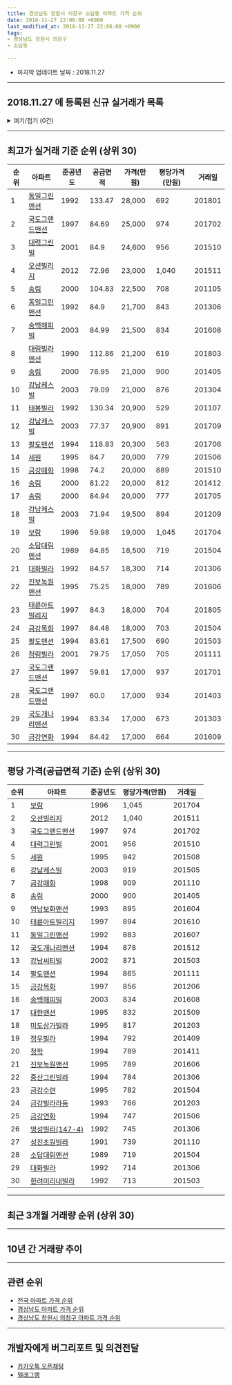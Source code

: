 ```yaml
---
title: 경상남도 창원시 의창구 소답동 아파트 가격 순위
date: 2018-11-27 22:06:08 +0900
last_modified_at: 2018-11-27 22:06:08 +0900
tags:
- 경상남도 창원시 의창구
- 소답동

---
```


* 마지막 업데이트 날짜 : 2018.11.27

---

## 2018.11.27 에 등록된 신규 실거래가 목록

<details>
<summary>펴기/접기 (0건)</summary>
<div markdown="1">

|아파트|준공년도|공급면적|가격(만원)|평당가격(만원)|거래일|
|---|---|---|---|---|---|
|없음||||||


</div>
</details>

---

## 최고가 실거래 기준 순위 (상위 30)


|순위|아파트|준공년도|공급면적|가격(만원)|평당가격(만원)|거래일|
|---|---|---|---|---|---|---|
|1|[동일그린맨션](https://search.naver.com/search.naver?query=%EA%B2%BD%EC%83%81%EB%82%A8%EB%8F%84+%EC%B0%BD%EC%9B%90%EC%8B%9C+%EC%9D%98%EC%B0%BD%EA%B5%AC+%EC%86%8C%EB%8B%B5%EB%8F%99+%EB%8F%99%EC%9D%BC%EA%B7%B8%EB%A6%B0%EB%A7%A8%EC%85%98)|1992|133.47|28,000|692|201801|
|2|[국도그랜드맨션](https://search.naver.com/search.naver?query=%EA%B2%BD%EC%83%81%EB%82%A8%EB%8F%84+%EC%B0%BD%EC%9B%90%EC%8B%9C+%EC%9D%98%EC%B0%BD%EA%B5%AC+%EC%86%8C%EB%8B%B5%EB%8F%99+%EA%B5%AD%EB%8F%84%EA%B7%B8%EB%9E%9C%EB%93%9C%EB%A7%A8%EC%85%98)|1997|84.69|25,000|974|201702|
|3|[대력그린빌](https://search.naver.com/search.naver?query=%EA%B2%BD%EC%83%81%EB%82%A8%EB%8F%84+%EC%B0%BD%EC%9B%90%EC%8B%9C+%EC%9D%98%EC%B0%BD%EA%B5%AC+%EC%86%8C%EB%8B%B5%EB%8F%99+%EB%8C%80%EB%A0%A5%EA%B7%B8%EB%A6%B0%EB%B9%8C)|2001|84.9|24,600|956|201510|
|4|[오션빌리지](https://search.naver.com/search.naver?query=%EA%B2%BD%EC%83%81%EB%82%A8%EB%8F%84+%EC%B0%BD%EC%9B%90%EC%8B%9C+%EC%9D%98%EC%B0%BD%EA%B5%AC+%EC%86%8C%EB%8B%B5%EB%8F%99+%EC%98%A4%EC%85%98%EB%B9%8C%EB%A6%AC%EC%A7%80)|2012|72.96|23,000|1,040|201511|
|5|[송림](https://search.naver.com/search.naver?query=%EA%B2%BD%EC%83%81%EB%82%A8%EB%8F%84+%EC%B0%BD%EC%9B%90%EC%8B%9C+%EC%9D%98%EC%B0%BD%EA%B5%AC+%EC%86%8C%EB%8B%B5%EB%8F%99+%EC%86%A1%EB%A6%BC)|2000|104.83|22,500|708|201105|
|6|[동일그린맨션](https://search.naver.com/search.naver?query=%EA%B2%BD%EC%83%81%EB%82%A8%EB%8F%84+%EC%B0%BD%EC%9B%90%EC%8B%9C+%EC%9D%98%EC%B0%BD%EA%B5%AC+%EC%86%8C%EB%8B%B5%EB%8F%99+%EB%8F%99%EC%9D%BC%EA%B7%B8%EB%A6%B0%EB%A7%A8%EC%85%98)|1992|84.9|21,700|843|201306|
|7|[송백해피빌](https://search.naver.com/search.naver?query=%EA%B2%BD%EC%83%81%EB%82%A8%EB%8F%84+%EC%B0%BD%EC%9B%90%EC%8B%9C+%EC%9D%98%EC%B0%BD%EA%B5%AC+%EC%86%8C%EB%8B%B5%EB%8F%99+%EC%86%A1%EB%B0%B1%ED%95%B4%ED%94%BC%EB%B9%8C)|2003|84.99|21,500|834|201608|
|8|[대림빌라맨션](https://search.naver.com/search.naver?query=%EA%B2%BD%EC%83%81%EB%82%A8%EB%8F%84+%EC%B0%BD%EC%9B%90%EC%8B%9C+%EC%9D%98%EC%B0%BD%EA%B5%AC+%EC%86%8C%EB%8B%B5%EB%8F%99+%EB%8C%80%EB%A6%BC%EB%B9%8C%EB%9D%BC%EB%A7%A8%EC%85%98)|1990|112.86|21,200|619|201803|
|9|[송림](https://search.naver.com/search.naver?query=%EA%B2%BD%EC%83%81%EB%82%A8%EB%8F%84+%EC%B0%BD%EC%9B%90%EC%8B%9C+%EC%9D%98%EC%B0%BD%EA%B5%AC+%EC%86%8C%EB%8B%B5%EB%8F%99+%EC%86%A1%EB%A6%BC)|2000|76.95|21,000|900|201405|
|10|[강남케스빌](https://search.naver.com/search.naver?query=%EA%B2%BD%EC%83%81%EB%82%A8%EB%8F%84+%EC%B0%BD%EC%9B%90%EC%8B%9C+%EC%9D%98%EC%B0%BD%EA%B5%AC+%EC%86%8C%EB%8B%B5%EB%8F%99+%EA%B0%95%EB%82%A8%EC%BC%80%EC%8A%A4%EB%B9%8C)|2003|79.09|21,000|876|201304|
|11|[태봉빌라](https://search.naver.com/search.naver?query=%EA%B2%BD%EC%83%81%EB%82%A8%EB%8F%84+%EC%B0%BD%EC%9B%90%EC%8B%9C+%EC%9D%98%EC%B0%BD%EA%B5%AC+%EC%86%8C%EB%8B%B5%EB%8F%99+%ED%83%9C%EB%B4%89%EB%B9%8C%EB%9D%BC)|1992|130.34|20,900|529|201107|
|12|[강남케스빌](https://search.naver.com/search.naver?query=%EA%B2%BD%EC%83%81%EB%82%A8%EB%8F%84+%EC%B0%BD%EC%9B%90%EC%8B%9C+%EC%9D%98%EC%B0%BD%EA%B5%AC+%EC%86%8C%EB%8B%B5%EB%8F%99+%EA%B0%95%EB%82%A8%EC%BC%80%EC%8A%A4%EB%B9%8C)|2003|77.37|20,900|891|201709|
|13|[팔도맨션](https://search.naver.com/search.naver?query=%EA%B2%BD%EC%83%81%EB%82%A8%EB%8F%84+%EC%B0%BD%EC%9B%90%EC%8B%9C+%EC%9D%98%EC%B0%BD%EA%B5%AC+%EC%86%8C%EB%8B%B5%EB%8F%99+%ED%8C%94%EB%8F%84%EB%A7%A8%EC%85%98)|1994|118.83|20,300|563|201706|
|14|[세원](https://search.naver.com/search.naver?query=%EA%B2%BD%EC%83%81%EB%82%A8%EB%8F%84+%EC%B0%BD%EC%9B%90%EC%8B%9C+%EC%9D%98%EC%B0%BD%EA%B5%AC+%EC%86%8C%EB%8B%B5%EB%8F%99+%EC%84%B8%EC%9B%90)|1995|84.7|20,000|779|201506|
|15|[금강매화](https://search.naver.com/search.naver?query=%EA%B2%BD%EC%83%81%EB%82%A8%EB%8F%84+%EC%B0%BD%EC%9B%90%EC%8B%9C+%EC%9D%98%EC%B0%BD%EA%B5%AC+%EC%86%8C%EB%8B%B5%EB%8F%99+%EA%B8%88%EA%B0%95%EB%A7%A4%ED%99%94)|1998|74.2|20,000|889|201510|
|16|[송림](https://search.naver.com/search.naver?query=%EA%B2%BD%EC%83%81%EB%82%A8%EB%8F%84+%EC%B0%BD%EC%9B%90%EC%8B%9C+%EC%9D%98%EC%B0%BD%EA%B5%AC+%EC%86%8C%EB%8B%B5%EB%8F%99+%EC%86%A1%EB%A6%BC)|2000|81.22|20,000|812|201412|
|17|[송림](https://search.naver.com/search.naver?query=%EA%B2%BD%EC%83%81%EB%82%A8%EB%8F%84+%EC%B0%BD%EC%9B%90%EC%8B%9C+%EC%9D%98%EC%B0%BD%EA%B5%AC+%EC%86%8C%EB%8B%B5%EB%8F%99+%EC%86%A1%EB%A6%BC)|2000|84.94|20,000|777|201705|
|18|[강남케스빌](https://search.naver.com/search.naver?query=%EA%B2%BD%EC%83%81%EB%82%A8%EB%8F%84+%EC%B0%BD%EC%9B%90%EC%8B%9C+%EC%9D%98%EC%B0%BD%EA%B5%AC+%EC%86%8C%EB%8B%B5%EB%8F%99+%EA%B0%95%EB%82%A8%EC%BC%80%EC%8A%A4%EB%B9%8C)|2003|71.94|19,500|894|201209|
|19|[보람](https://search.naver.com/search.naver?query=%EA%B2%BD%EC%83%81%EB%82%A8%EB%8F%84+%EC%B0%BD%EC%9B%90%EC%8B%9C+%EC%9D%98%EC%B0%BD%EA%B5%AC+%EC%86%8C%EB%8B%B5%EB%8F%99+%EB%B3%B4%EB%9E%8C)|1996|59.98|19,000|1,045|201704|
|20|[소답대림맨션](https://search.naver.com/search.naver?query=%EA%B2%BD%EC%83%81%EB%82%A8%EB%8F%84+%EC%B0%BD%EC%9B%90%EC%8B%9C+%EC%9D%98%EC%B0%BD%EA%B5%AC+%EC%86%8C%EB%8B%B5%EB%8F%99+%EC%86%8C%EB%8B%B5%EB%8C%80%EB%A6%BC%EB%A7%A8%EC%85%98)|1989|84.85|18,500|719|201504|
|21|[대화빌라](https://search.naver.com/search.naver?query=%EA%B2%BD%EC%83%81%EB%82%A8%EB%8F%84+%EC%B0%BD%EC%9B%90%EC%8B%9C+%EC%9D%98%EC%B0%BD%EA%B5%AC+%EC%86%8C%EB%8B%B5%EB%8F%99+%EB%8C%80%ED%99%94%EB%B9%8C%EB%9D%BC)|1992|84.57|18,300|714|201306|
|22|[진보녹원맨션](https://search.naver.com/search.naver?query=%EA%B2%BD%EC%83%81%EB%82%A8%EB%8F%84+%EC%B0%BD%EC%9B%90%EC%8B%9C+%EC%9D%98%EC%B0%BD%EA%B5%AC+%EC%86%8C%EB%8B%B5%EB%8F%99+%EC%A7%84%EB%B3%B4%EB%85%B9%EC%9B%90%EB%A7%A8%EC%85%98)|1995|75.25|18,000|789|201606|
|23|[태륜아트빌리지](https://search.naver.com/search.naver?query=%EA%B2%BD%EC%83%81%EB%82%A8%EB%8F%84+%EC%B0%BD%EC%9B%90%EC%8B%9C+%EC%9D%98%EC%B0%BD%EA%B5%AC+%EC%86%8C%EB%8B%B5%EB%8F%99+%ED%83%9C%EB%A5%9C%EC%95%84%ED%8A%B8%EB%B9%8C%EB%A6%AC%EC%A7%80)|1997|84.3|18,000|704|201805|
|24|[금강목화](https://search.naver.com/search.naver?query=%EA%B2%BD%EC%83%81%EB%82%A8%EB%8F%84+%EC%B0%BD%EC%9B%90%EC%8B%9C+%EC%9D%98%EC%B0%BD%EA%B5%AC+%EC%86%8C%EB%8B%B5%EB%8F%99+%EA%B8%88%EA%B0%95%EB%AA%A9%ED%99%94)|1997|84.48|18,000|703|201504|
|25|[팔도맨션](https://search.naver.com/search.naver?query=%EA%B2%BD%EC%83%81%EB%82%A8%EB%8F%84+%EC%B0%BD%EC%9B%90%EC%8B%9C+%EC%9D%98%EC%B0%BD%EA%B5%AC+%EC%86%8C%EB%8B%B5%EB%8F%99+%ED%8C%94%EB%8F%84%EB%A7%A8%EC%85%98)|1994|83.61|17,500|690|201503|
|26|[청림빌라](https://search.naver.com/search.naver?query=%EA%B2%BD%EC%83%81%EB%82%A8%EB%8F%84+%EC%B0%BD%EC%9B%90%EC%8B%9C+%EC%9D%98%EC%B0%BD%EA%B5%AC+%EC%86%8C%EB%8B%B5%EB%8F%99+%EC%B2%AD%EB%A6%BC%EB%B9%8C%EB%9D%BC)|2001|79.75|17,050|705|201111|
|27|[국도그랜드맨션](https://search.naver.com/search.naver?query=%EA%B2%BD%EC%83%81%EB%82%A8%EB%8F%84+%EC%B0%BD%EC%9B%90%EC%8B%9C+%EC%9D%98%EC%B0%BD%EA%B5%AC+%EC%86%8C%EB%8B%B5%EB%8F%99+%EA%B5%AD%EB%8F%84%EA%B7%B8%EB%9E%9C%EB%93%9C%EB%A7%A8%EC%85%98)|1997|59.81|17,000|937|201701|
|28|[국도그랜드맨션](https://search.naver.com/search.naver?query=%EA%B2%BD%EC%83%81%EB%82%A8%EB%8F%84+%EC%B0%BD%EC%9B%90%EC%8B%9C+%EC%9D%98%EC%B0%BD%EA%B5%AC+%EC%86%8C%EB%8B%B5%EB%8F%99+%EA%B5%AD%EB%8F%84%EA%B7%B8%EB%9E%9C%EB%93%9C%EB%A7%A8%EC%85%98)|1997|60.0|17,000|934|201403|
|29|[국도개나리맨션](https://search.naver.com/search.naver?query=%EA%B2%BD%EC%83%81%EB%82%A8%EB%8F%84+%EC%B0%BD%EC%9B%90%EC%8B%9C+%EC%9D%98%EC%B0%BD%EA%B5%AC+%EC%86%8C%EB%8B%B5%EB%8F%99+%EA%B5%AD%EB%8F%84%EA%B0%9C%EB%82%98%EB%A6%AC%EB%A7%A8%EC%85%98)|1994|83.34|17,000|673|201303|
|30|[금강연화](https://search.naver.com/search.naver?query=%EA%B2%BD%EC%83%81%EB%82%A8%EB%8F%84+%EC%B0%BD%EC%9B%90%EC%8B%9C+%EC%9D%98%EC%B0%BD%EA%B5%AC+%EC%86%8C%EB%8B%B5%EB%8F%99+%EA%B8%88%EA%B0%95%EC%97%B0%ED%99%94)|1994|84.42|17,000|664|201609|


---

## 평당 가격(공급면적 기준) 순위 (상위 30)


|순위|아파트|준공년도|평당가격(만원)|거래일|
|---|---|---|---|---|
|1|[보람](https://search.naver.com/search.naver?query=%EA%B2%BD%EC%83%81%EB%82%A8%EB%8F%84+%EC%B0%BD%EC%9B%90%EC%8B%9C+%EC%9D%98%EC%B0%BD%EA%B5%AC+%EC%86%8C%EB%8B%B5%EB%8F%99+%EB%B3%B4%EB%9E%8C)|1996|1,045|201704|
|2|[오션빌리지](https://search.naver.com/search.naver?query=%EA%B2%BD%EC%83%81%EB%82%A8%EB%8F%84+%EC%B0%BD%EC%9B%90%EC%8B%9C+%EC%9D%98%EC%B0%BD%EA%B5%AC+%EC%86%8C%EB%8B%B5%EB%8F%99+%EC%98%A4%EC%85%98%EB%B9%8C%EB%A6%AC%EC%A7%80)|2012|1,040|201511|
|3|[국도그랜드맨션](https://search.naver.com/search.naver?query=%EA%B2%BD%EC%83%81%EB%82%A8%EB%8F%84+%EC%B0%BD%EC%9B%90%EC%8B%9C+%EC%9D%98%EC%B0%BD%EA%B5%AC+%EC%86%8C%EB%8B%B5%EB%8F%99+%EA%B5%AD%EB%8F%84%EA%B7%B8%EB%9E%9C%EB%93%9C%EB%A7%A8%EC%85%98)|1997|974|201702|
|4|[대력그린빌](https://search.naver.com/search.naver?query=%EA%B2%BD%EC%83%81%EB%82%A8%EB%8F%84+%EC%B0%BD%EC%9B%90%EC%8B%9C+%EC%9D%98%EC%B0%BD%EA%B5%AC+%EC%86%8C%EB%8B%B5%EB%8F%99+%EB%8C%80%EB%A0%A5%EA%B7%B8%EB%A6%B0%EB%B9%8C)|2001|956|201510|
|5|[세원](https://search.naver.com/search.naver?query=%EA%B2%BD%EC%83%81%EB%82%A8%EB%8F%84+%EC%B0%BD%EC%9B%90%EC%8B%9C+%EC%9D%98%EC%B0%BD%EA%B5%AC+%EC%86%8C%EB%8B%B5%EB%8F%99+%EC%84%B8%EC%9B%90)|1995|942|201508|
|6|[강남케스빌](https://search.naver.com/search.naver?query=%EA%B2%BD%EC%83%81%EB%82%A8%EB%8F%84+%EC%B0%BD%EC%9B%90%EC%8B%9C+%EC%9D%98%EC%B0%BD%EA%B5%AC+%EC%86%8C%EB%8B%B5%EB%8F%99+%EA%B0%95%EB%82%A8%EC%BC%80%EC%8A%A4%EB%B9%8C)|2003|919|201505|
|7|[금강매화](https://search.naver.com/search.naver?query=%EA%B2%BD%EC%83%81%EB%82%A8%EB%8F%84+%EC%B0%BD%EC%9B%90%EC%8B%9C+%EC%9D%98%EC%B0%BD%EA%B5%AC+%EC%86%8C%EB%8B%B5%EB%8F%99+%EA%B8%88%EA%B0%95%EB%A7%A4%ED%99%94)|1998|909|201110|
|8|[송림](https://search.naver.com/search.naver?query=%EA%B2%BD%EC%83%81%EB%82%A8%EB%8F%84+%EC%B0%BD%EC%9B%90%EC%8B%9C+%EC%9D%98%EC%B0%BD%EA%B5%AC+%EC%86%8C%EB%8B%B5%EB%8F%99+%EC%86%A1%EB%A6%BC)|2000|900|201405|
|9|[영남보화맨션](https://search.naver.com/search.naver?query=%EA%B2%BD%EC%83%81%EB%82%A8%EB%8F%84+%EC%B0%BD%EC%9B%90%EC%8B%9C+%EC%9D%98%EC%B0%BD%EA%B5%AC+%EC%86%8C%EB%8B%B5%EB%8F%99+%EC%98%81%EB%82%A8%EB%B3%B4%ED%99%94%EB%A7%A8%EC%85%98)|1993|895|201604|
|10|[태륜아트빌리지](https://search.naver.com/search.naver?query=%EA%B2%BD%EC%83%81%EB%82%A8%EB%8F%84+%EC%B0%BD%EC%9B%90%EC%8B%9C+%EC%9D%98%EC%B0%BD%EA%B5%AC+%EC%86%8C%EB%8B%B5%EB%8F%99+%ED%83%9C%EB%A5%9C%EC%95%84%ED%8A%B8%EB%B9%8C%EB%A6%AC%EC%A7%80)|1997|894|201610|
|11|[동일그린맨션](https://search.naver.com/search.naver?query=%EA%B2%BD%EC%83%81%EB%82%A8%EB%8F%84+%EC%B0%BD%EC%9B%90%EC%8B%9C+%EC%9D%98%EC%B0%BD%EA%B5%AC+%EC%86%8C%EB%8B%B5%EB%8F%99+%EB%8F%99%EC%9D%BC%EA%B7%B8%EB%A6%B0%EB%A7%A8%EC%85%98)|1992|883|201607|
|12|[국도개나리맨션](https://search.naver.com/search.naver?query=%EA%B2%BD%EC%83%81%EB%82%A8%EB%8F%84+%EC%B0%BD%EC%9B%90%EC%8B%9C+%EC%9D%98%EC%B0%BD%EA%B5%AC+%EC%86%8C%EB%8B%B5%EB%8F%99+%EA%B5%AD%EB%8F%84%EA%B0%9C%EB%82%98%EB%A6%AC%EB%A7%A8%EC%85%98)|1994|878|201512|
|13|[강남씨티빌](https://search.naver.com/search.naver?query=%EA%B2%BD%EC%83%81%EB%82%A8%EB%8F%84+%EC%B0%BD%EC%9B%90%EC%8B%9C+%EC%9D%98%EC%B0%BD%EA%B5%AC+%EC%86%8C%EB%8B%B5%EB%8F%99+%EA%B0%95%EB%82%A8%EC%94%A8%ED%8B%B0%EB%B9%8C)|2002|871|201503|
|14|[팔도맨션](https://search.naver.com/search.naver?query=%EA%B2%BD%EC%83%81%EB%82%A8%EB%8F%84+%EC%B0%BD%EC%9B%90%EC%8B%9C+%EC%9D%98%EC%B0%BD%EA%B5%AC+%EC%86%8C%EB%8B%B5%EB%8F%99+%ED%8C%94%EB%8F%84%EB%A7%A8%EC%85%98)|1994|865|201111|
|15|[금강목화](https://search.naver.com/search.naver?query=%EA%B2%BD%EC%83%81%EB%82%A8%EB%8F%84+%EC%B0%BD%EC%9B%90%EC%8B%9C+%EC%9D%98%EC%B0%BD%EA%B5%AC+%EC%86%8C%EB%8B%B5%EB%8F%99+%EA%B8%88%EA%B0%95%EB%AA%A9%ED%99%94)|1997|856|201206|
|16|[송백해피빌](https://search.naver.com/search.naver?query=%EA%B2%BD%EC%83%81%EB%82%A8%EB%8F%84+%EC%B0%BD%EC%9B%90%EC%8B%9C+%EC%9D%98%EC%B0%BD%EA%B5%AC+%EC%86%8C%EB%8B%B5%EB%8F%99+%EC%86%A1%EB%B0%B1%ED%95%B4%ED%94%BC%EB%B9%8C)|2003|834|201608|
|17|[대한맨션](https://search.naver.com/search.naver?query=%EA%B2%BD%EC%83%81%EB%82%A8%EB%8F%84+%EC%B0%BD%EC%9B%90%EC%8B%9C+%EC%9D%98%EC%B0%BD%EA%B5%AC+%EC%86%8C%EB%8B%B5%EB%8F%99+%EB%8C%80%ED%95%9C%EB%A7%A8%EC%85%98)|1995|832|201509|
|18|[미도상가빌라](https://search.naver.com/search.naver?query=%EA%B2%BD%EC%83%81%EB%82%A8%EB%8F%84+%EC%B0%BD%EC%9B%90%EC%8B%9C+%EC%9D%98%EC%B0%BD%EA%B5%AC+%EC%86%8C%EB%8B%B5%EB%8F%99+%EB%AF%B8%EB%8F%84%EC%83%81%EA%B0%80%EB%B9%8C%EB%9D%BC)|1995|817|201203|
|19|[정우빌라](https://search.naver.com/search.naver?query=%EA%B2%BD%EC%83%81%EB%82%A8%EB%8F%84+%EC%B0%BD%EC%9B%90%EC%8B%9C+%EC%9D%98%EC%B0%BD%EA%B5%AC+%EC%86%8C%EB%8B%B5%EB%8F%99+%EC%A0%95%EC%9A%B0%EB%B9%8C%EB%9D%BC)|1994|792|201409|
|20|[청학](https://search.naver.com/search.naver?query=%EA%B2%BD%EC%83%81%EB%82%A8%EB%8F%84+%EC%B0%BD%EC%9B%90%EC%8B%9C+%EC%9D%98%EC%B0%BD%EA%B5%AC+%EC%86%8C%EB%8B%B5%EB%8F%99+%EC%B2%AD%ED%95%99)|1994|789|201411|
|21|[진보녹원맨션](https://search.naver.com/search.naver?query=%EA%B2%BD%EC%83%81%EB%82%A8%EB%8F%84+%EC%B0%BD%EC%9B%90%EC%8B%9C+%EC%9D%98%EC%B0%BD%EA%B5%AC+%EC%86%8C%EB%8B%B5%EB%8F%99+%EC%A7%84%EB%B3%B4%EB%85%B9%EC%9B%90%EB%A7%A8%EC%85%98)|1995|789|201606|
|22|[중산그린빌라](https://search.naver.com/search.naver?query=%EA%B2%BD%EC%83%81%EB%82%A8%EB%8F%84+%EC%B0%BD%EC%9B%90%EC%8B%9C+%EC%9D%98%EC%B0%BD%EA%B5%AC+%EC%86%8C%EB%8B%B5%EB%8F%99+%EC%A4%91%EC%82%B0%EA%B7%B8%EB%A6%B0%EB%B9%8C%EB%9D%BC)|1994|784|201306|
|23|[금강수련](https://search.naver.com/search.naver?query=%EA%B2%BD%EC%83%81%EB%82%A8%EB%8F%84+%EC%B0%BD%EC%9B%90%EC%8B%9C+%EC%9D%98%EC%B0%BD%EA%B5%AC+%EC%86%8C%EB%8B%B5%EB%8F%99+%EA%B8%88%EA%B0%95%EC%88%98%EB%A0%A8)|1995|782|201504|
|24|[금강빌라라동](https://search.naver.com/search.naver?query=%EA%B2%BD%EC%83%81%EB%82%A8%EB%8F%84+%EC%B0%BD%EC%9B%90%EC%8B%9C+%EC%9D%98%EC%B0%BD%EA%B5%AC+%EC%86%8C%EB%8B%B5%EB%8F%99+%EA%B8%88%EA%B0%95%EB%B9%8C%EB%9D%BC%EB%9D%BC%EB%8F%99)|1993|766|201203|
|25|[금강연화](https://search.naver.com/search.naver?query=%EA%B2%BD%EC%83%81%EB%82%A8%EB%8F%84+%EC%B0%BD%EC%9B%90%EC%8B%9C+%EC%9D%98%EC%B0%BD%EA%B5%AC+%EC%86%8C%EB%8B%B5%EB%8F%99+%EA%B8%88%EA%B0%95%EC%97%B0%ED%99%94)|1994|747|201506|
|26|[명성빌라(147-4)](https://search.naver.com/search.naver?query=%EA%B2%BD%EC%83%81%EB%82%A8%EB%8F%84+%EC%B0%BD%EC%9B%90%EC%8B%9C+%EC%9D%98%EC%B0%BD%EA%B5%AC+%EC%86%8C%EB%8B%B5%EB%8F%99+%EB%AA%85%EC%84%B1%EB%B9%8C%EB%9D%BC%28147-4%29)|1992|745|201306|
|27|[성진초원빌라](https://search.naver.com/search.naver?query=%EA%B2%BD%EC%83%81%EB%82%A8%EB%8F%84+%EC%B0%BD%EC%9B%90%EC%8B%9C+%EC%9D%98%EC%B0%BD%EA%B5%AC+%EC%86%8C%EB%8B%B5%EB%8F%99+%EC%84%B1%EC%A7%84%EC%B4%88%EC%9B%90%EB%B9%8C%EB%9D%BC)|1991|739|201110|
|28|[소답대림맨션](https://search.naver.com/search.naver?query=%EA%B2%BD%EC%83%81%EB%82%A8%EB%8F%84+%EC%B0%BD%EC%9B%90%EC%8B%9C+%EC%9D%98%EC%B0%BD%EA%B5%AC+%EC%86%8C%EB%8B%B5%EB%8F%99+%EC%86%8C%EB%8B%B5%EB%8C%80%EB%A6%BC%EB%A7%A8%EC%85%98)|1989|719|201504|
|29|[대화빌라](https://search.naver.com/search.naver?query=%EA%B2%BD%EC%83%81%EB%82%A8%EB%8F%84+%EC%B0%BD%EC%9B%90%EC%8B%9C+%EC%9D%98%EC%B0%BD%EA%B5%AC+%EC%86%8C%EB%8B%B5%EB%8F%99+%EB%8C%80%ED%99%94%EB%B9%8C%EB%9D%BC)|1992|714|201306|
|30|[한려미리내빌라](https://search.naver.com/search.naver?query=%EA%B2%BD%EC%83%81%EB%82%A8%EB%8F%84+%EC%B0%BD%EC%9B%90%EC%8B%9C+%EC%9D%98%EC%B0%BD%EA%B5%AC+%EC%86%8C%EB%8B%B5%EB%8F%99+%ED%95%9C%EB%A0%A4%EB%AF%B8%EB%A6%AC%EB%82%B4%EB%B9%8C%EB%9D%BC)|1992|713|201503|


---

## 최근 3개월 거래량 순위 (상위 30)


<div style="width:100%;">
    <canvas id="deal_count_ranking" height="52"></canvas>
</div>


<script>
new Chart(document.getElementById("deal_count_ranking"), {
    type: 'horizontalBar',
    data: {
        labels: ['한려미리내빌라', '진보녹원맨션', '세원', '강남케스빌'],
        datasets: [{
            label: '실거래 수',
            data: [2, 1, 1, 1],
            borderColor: "rgba(255, 0, 128, 1)",
            backgroundColor: "rgba(255, 0, 128, 0.5)",
            fill: false,
        }]
    },
    options: {
        responsive: true,
        title: {
            display: true,
            text: '최근 3개월 거래량 순위'
        },
        tooltips: {
            mode: 'index',
            intersect: false,
            callbacks: {
                title: function(tooltipItems, data) {
                    return "실거래 수:";
                },
                label: function(tooltipItem, data) {
                    return data.labels[tooltipItem.index] + ": " + tooltipItem.xLabel;
                }
            }
        },
        hover: {
            mode: 'nearest',
            intersect: true
        },
        scales: {
            xAxes: [{
                display: true,
                scaleLabel: {
                    display: true,
                    labelString: '실거래 수'
                },
                ticks: {
                    suggestedMin: 0,
                }
            }],
            yAxes: [{
                display: true,
                ticks: {
                    autoSkip: false,
                    callback: function(value, index, values) {
                        if (value.length > 10)
                            return value.substr(0, 8) + "...";
                        else
                            return value;
                    }
                },
                scaleLabel: {
                    display: false,
                }
            }]
        }
    }
});

</script>


---

## 10년 간 거래량 추이


<div style="width:100%;">
    <canvas id="deal_progress" height="300"></canvas>
</div>

<script>
new Chart(document.getElementById("deal_progress"), {
    type: 'line',
    data: {
        labels: ['200811','200812','200901','200902','200903','200904','200905','200906','200907','200908','200909','200910','200911','200912','201001','201002','201003','201004','201005','201006','201007','201008','201009','201010','201011','201012','201101','201102','201103','201104','201105','201106','201107','201108','201109','201110','201111','201112','201201','201202','201203','201204','201205','201206','201207','201208','201209','201210','201211','201212','201301','201302','201303','201304','201305','201306','201307','201308','201309','201310','201311','201312','201401','201402','201403','201404','201405','201406','201407','201408','201409','201410','201411','201412','201501','201502','201503','201504','201505','201506','201507','201508','201509','201510','201511','201512','201601','201602','201603','201604','201605','201606','201607','201608','201609','201610','201611','201612','201701','201702','201703','201704','201705','201706','201707','201708','201709','201710','201711','201712','201801','201802','201803','201804','201805','201806','201807','201808','201809','201810','201811'],
        datasets: [{
            label: '실거래 수',
            pointRadius: 1,
            data: [9, 5, 7, 7, 11, 12, 14, 17, 5, 11, 18, 14, 8, 11, 15, 10, 21, 10, 8, 8, 8, 8, 7, 12, 17, 23, 8, 18, 17, 10, 8, 8, 8, 10, 9, 14, 7, 6, 11, 5, 10, 7, 6, 5, 4, 1, 8, 6, 6, 5, 5, 7, 18, 18, 10, 14, 7, 5, 8, 9, 6, 7, 5, 9, 14, 9, 7, 1, 11, 5, 13, 16, 8, 8, 10, 12, 17, 24, 9, 11, 9, 11, 13, 13, 6, 4, 6, 2, 8, 12, 4, 7, 8, 1, 8, 9, 9, 6, 7, 8, 9, 5, 5, 6, 7, 3, 8, 1, 3, 4, 3, 1, 8, 2, 6, 7, 2, 2, 1, 4, 0],
            borderColor: "rgba(255, 201, 14, 1)",
            backgroundColor: "rgba(255, 201, 14, 0.5)",
            fill: true,
        }]
    },
    options: {
        responsive: true,
        title: {
            display: true,
            text: '10년간 거래량 추이'
        },
        tooltips: {
            mode: 'index',
            intersect: false,
        },
        hover: {
            mode: 'nearest',
            intersect: true
        },
        scales: {
            xAxes: [{
                display: true,
                scaleLabel: {
                    display: true,
                    labelString: '년/월'
                }
            }],
            yAxes: [{
                display: true,
                ticks: {
                    suggestedMin: 0,
                },
                scaleLabel: {
                    display: true,
                    labelString: '실거래 수'
                }
            }]
        }
    }
});

</script>


---

## 관련 순위

- [전국 아파트 가격 순위](https://inasie.github.io/apt-ranking/전국)
- [경상남도 아파트 가격 순위](https://inasie.github.io/apt-ranking/경상남도)
- [경상남도 창원시 의창구 아파트 가격 순위](https://inasie.github.io/apt-ranking/경상남도-창원시-의창구)


---

## 개발자에게 버그리포트 및 의견전달

- [카카오톡 오픈채팅](https://open.kakao.com/o/gLJUAP4)
- [텔레그램](https://t.me/inasie)

